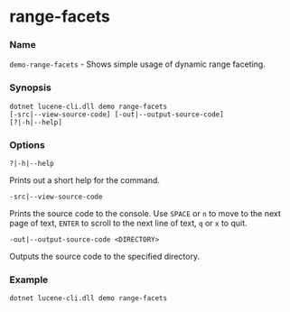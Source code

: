 # range-facets

### Name

`demo-range-facets` - Shows simple usage of dynamic range faceting.

### Synopsis

<code>dotnet lucene-cli.dll demo range-facets [-src|--view-source-code] [-out|--output-source-code] [?|-h|--help]</code>

### Options

`?|-h|--help`

Prints out a short help for the command.

`-src|--view-source-code`

Prints the source code to the console. Use `SPACE` or `n` to move to the next page of text, `ENTER` to scroll to the next line of text, `q` or `x` to quit.

`-out|--output-source-code <DIRECTORY>`

Outputs the source code to the specified directory.

### Example

<code>dotnet lucene-cli.dll demo range-facets</code>